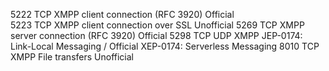 
5222 TCP     XMPP client connection (RFC 3920)        Official  
5223 TCP     XMPP client connection over SSL          Unofficial
5269 TCP     XMPP server connection (RFC 3920)        Official
5298 TCP UDP XMPP JEP-0174: Link-Local Messaging /    Official
XEP-0174: Serverless Messaging
8010 TCP     XMPP File transfers                      Unofficial   
